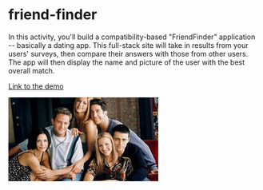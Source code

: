 # friend-finder

In this activity, you'll build a compatibility-based "FriendFinder" application -- basically a dating app. This full-stack site will take in results from your users' surveys, then compare their answers with those from other users. The app will then display the name and picture of the user with the best overall match.

[Link to the demo](https://cryptic-dusk-67478.herokuapp.com/survey)

![Image of my portafolio](https://github.com/Valeria-OG/Reponsive-Portafolio/blob/master/assets/images/friends.png)
